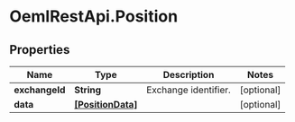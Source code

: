# OemlRestApi.Position

## Properties

Name | Type | Description | Notes
------------ | ------------- | ------------- | -------------
**exchangeId** | **String** | Exchange identifier. | [optional] 
**data** | [**[PositionData]**](PositionData.md) |  | [optional] 


